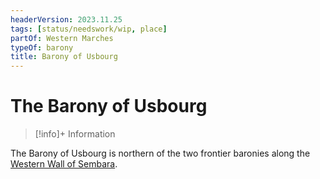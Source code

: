 ```yaml
---
headerVersion: 2023.11.25
tags: [status/needswork/wip, place]
partOf: Western Marches
typeOf: barony
title: Barony of Usbourg
---
```

# The Barony of Usbourg
>[!info]+ Information
> 
>> 

The Barony of Usbourg is northern of the two frontier baronies along the [Western Wall of Sembara](<./western-wall-of-sembara.md>).
